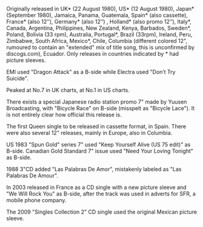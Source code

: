 Originally released in UK\* (22 August 1980), US\* (12 August 1980), Japan\* (September 1980), Jamaica, Panama, Guatemala, Spain\* (also cassette), France\* (also 12’’), Germany\* (also 12’’) , Holland\* (also promo 12’’), Italy\*, Canada, Argentina, Philippines, New Zealand, Kenya, Barbados, Sweden\*, Poland, Bolivia (33 rpm), Australia, Portugal\*, Brazil (33rpm), Ireland, Peru, Zimbabwe, South Africa, Mexico\*, Chile, Columbia (different colored 12", rumoured to contain an "extended" mix of title song, this is unconfirmed by discogs.com), Ecuador. Only releases in countries indicated by \* had picture sleeves.

EMI used "Dragon Attack" as a B-side while Electra used "Don’t Try Suicide".

Peaked at No.7 in UK charts, at No.1 in US charts.

There exists a special Japanese radio station promo 7" made by Yuusen Broadcasting, with "Bicycle Race" on B-side (misspelt as "Bicycle Lace"). It is not entirely clear how official this release is.

The first Queen single to be released in cassette format, in Spain. There were also several 12" releases, mainly in Europe, also in Columbia.

US 1983 "Spun Gold" series 7" used "Keep Yourself Alive (US 75 edit)" as B-side. Canadian Gold Standard 7" issue used "Need Your Loving Tonight" as B-side.

1988 3"CD added "Las Palabras De Amor", mistakenly labeled as "Las Palabras De Amour".

In 2003 released in France as a CD single with a new picture sleeve and "We Will Rock You" as B-side, after the track was used in adverts for SFR, a mobile phone company.

The 2009 "Singles Collection 2" CD single used the original Mexican picture sleeve.

